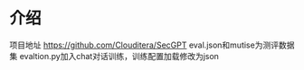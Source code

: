 # 介绍

项目地址 <https://github.com/Clouditera/SecGPT>
eval.json和mutise为测评数据集
evaltion.py加入chat对话训练，训练配置加载修改为json
